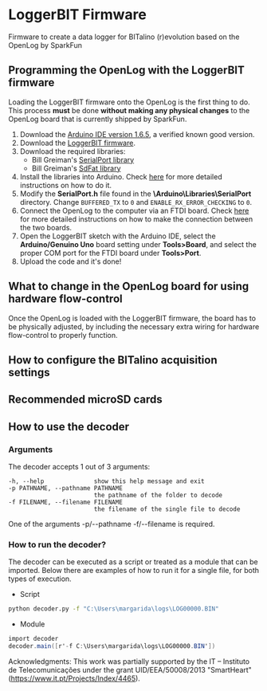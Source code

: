 # LoggerBIT Firmware
Firmware to create a data logger for BITalino (r)evolution based on the OpenLog by SparkFun

## Programming the OpenLog with the LoggerBIT firmware
Loading the LoggerBIT firmware onto the OpenLog is the first thing to do. This process **must** be done **without making any physical changes** to the OpenLog board that is currently shipped by SparkFun. 

1. Download the [Arduino IDE version 1.6.5](https://www.arduino.cc/en/Main/OldSoftwareReleases), a verified known good version.
2. Download the [LoggerBIT firmware](https://github.com/BITalinoWorld/firmware-loggerbit/blob/master/LoggerBIT_BIN.ino).
3. Download the required libraries:
   * Bill Greiman's [SerialPort library](https://github.com/greiman/SerialPort)
   * Bill Greiman's [SdFat library](https://github.com/greiman/SdFat)
4. Install the libraries into Arduino. Check [here](https://www.arduino.cc/en/Guide/Libraries) for more detailed instructions on how to do it.
5. Modify the **SerialPort.h** file found in the **\Arduino\Libraries\SerialPort** directory. Change `BUFFERED_TX` to `0` and `ENABLE_RX_ERROR_CHECKING` to `0`.
6. Connect the OpenLog to the computer via an FTDI board. Check [here](https://learn.sparkfun.com/tutorials/openlog-hookup-guide#hardware-hookup) for more detailed instructions on how to make the connection between the two boards.
7. Open the LoggerBIT sketch with the Arduino IDE, select the **Arduino/Genuino Uno** board setting under **Tools>Board**, and select the proper COM port for the FTDI board under **Tools>Port**.
8. Upload the code and it's done!

## What to change in the OpenLog board for using hardware flow-control
Once the OpenLog is loaded with the LoggerBIT firmware, the board has to be physically adjusted, by including the necessary extra wiring for hardware flow-control to properly function.

## How to configure the BITalino acquisition settings

## Recommended microSD cards

## How to use the decoder

### Arguments

The decoder accepts 1 out of 3 arguments:

```
-h, --help              show this help message and exit
-p PATHNAME, --pathname PATHNAME
                        the pathname of the folder to decode
-f FILENAME, --filename FILENAME
                        the filename of the single file to decode
```
One of the arguments -p/--pathname -f/--filename is required.

### How to run the decoder?
The decoder can be executed as a script or treated as a module that can be imported. Below there are examples of how to run it for a single file, for both types of execution.  

* Script
```bash
python decoder.py -f "C:\Users\margarida\logs\LOG00000.BIN"
```

* Module
```c#
import decoder
decoder.main([r'-f C:\Users\margarida\logs\LOG00000.BIN'])
```

Acknowledgments:
This work was partially supported by the IT – Instituto de Telecomunicações under the grant UID/EEA/50008/2013 "SmartHeart" (https://www.it.pt/Projects/Index/4465).
